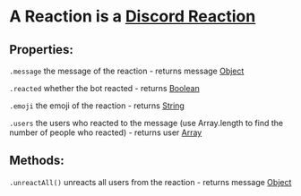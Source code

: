 # A Reaction is a [Discord Reaction](https://discord.com/developers/docs/resources/channel#reaction-object)

## Properties:

`.message` the message of the reaction - returns message [Object](https://javascript.info/object)

`.reacted` whether the bot reacted - returns [Boolean](https://javascript.info/types#boolean-logical-type)

`.emoji` the emoji of the reaction - returns [String](https://javascript.info/types#string)

`.users` the users who reacted to the message (use Array.length to find the number of people who reacted) - returns user [Array](https://javascript.info/array) 

## Methods:

`.unreactAll()` unreacts all users from the reaction - returns message [Object](https://javascript.info/object)

